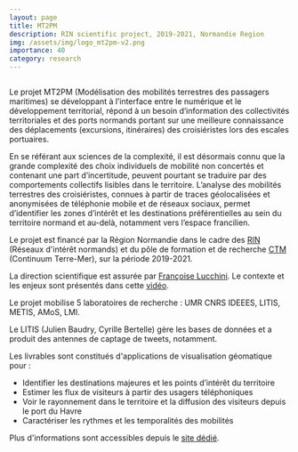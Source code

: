 ```yaml
---
layout: page
title: MT2PM
description: RIN scientific project, 2019-2021, Normandie Region 
img: /assets/img/logo_mt2pm-v2.png
importance: 40
category: research
---
```

<div class="row">
    <div class="col-sm mt-3 mt-md-0">
        <img class="img-fluid rounded z-depth-1" src="{{ '/assets/img/logo_mt2pm-v2.png' | relative_url }}" alt="" title=""/>
    </div>
</div>
<!--
<div class="caption">
    MT2PM logo 
</div>
-->

Le projet MT2PM (Modélisation des mobilités terrestres des passagers maritimes) se développant à l’interface entre le numérique et le développement territorial, répond à un besoin d’information des collectivités territoriales et des ports normands portant sur une meilleure connaissance des déplacements (excursions, itinéraires) des croisiéristes lors des escales portuaires.

En se référant aux sciences de la complexité, il est désormais connu que la grande complexité des choix individuels de mobilité non concertés et contenant une part d’incertitude, peuvent pourtant se traduire par des comportements collectifs lisibles dans le territoire. L’analyse des mobilités terrestres des croisiéristes, connues à partir de traces géolocalisées et anonymisées de téléphonie mobile et de réseaux sociaux, permet d’identifier les zones d’intérêt et les destinations préférentielles au sein du territoire normand et au-delà, notamment vers l’espace francilien.

Le projet est financé par la Région Normandie dans le cadre des [RIN](https://aides.normandie.fr/rin-recherche-2021) (Réseaux d'intérêt normands) et du pôle de formation et de recherche [CTM](https://www.normandie-univ.fr/recherche/structuration-de-la-recherche/pole-ctm/) (Continuum Terre-Mer), sur la période 2019-2021.

La direction scientifique est assurée par [Françoise Lucchini](https://www.linkedin.com/in/fran%C3%A7oise-lucchini/?originalSubdomain=fr). Le contexte et les enjeux sont présentés dans cette [vidéo](https://webtv.univ-rouen.fr/videos/episode-4/).

Le projet mobilise 5 laboratoires de recherche : UMR CNRS IDEEES, LITIS, METIS, AMoS, LMI.

Le LITIS (Julien Baudry, Cyrille Bertelle) gère les bases de données et a produit des antennes de captage de tweets, notamment. 

Les livrables sont constitués d'applications de visualisation géomatique pour :
* Identifier les destinations majeures et les points d’intérêt du territoire
* Estimer les flux de visiteurs à partir des usagers téléphoniques
* Voir le rayonnement dans le territoire et la diffusion des visiteurs depuis le port du Havre
* Caractériser les rythmes et les temporalités des mobilités

Plus d'informations sont accessibles depuis le [site dédié](https://umr-idees.fr/2020/12/07/rin-mt2pm-modelisation-des-mobilites-terrestres-des-passagers-maritimes/).

